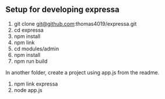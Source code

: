 ## Setup for developing expressa
1. git clone git@github.com:thomas4019/expressa.git
1. cd expressa
1. npm install
1. npm link
1. cd modules/admin
1. npm install
1. npm run build

In another folder, create a project using app.js from the readme.
1. npm link expressa
1. node app.js
